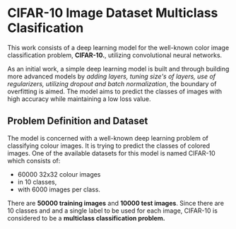 # CIFAR-10 Image Dataset Multiclass Clasification          

This work consists of a deep learning model for the well-known color image classification problem, **CIFAR-10.**, utilizing convolutional neural networks.

As an initial work, a simple deep learning model is built and through building more advanced models by *adding layers, tuning size's of layers, use of regularizers, utilizing dropout and batch normalization*, the boundary of overfitting is aimed. The model aims to predict the classes of images with high accuracy while maintaining a low loss value. 

## Problem Definition and Dataset

The model is concerned with a well-known deep learning problem of classifying colour images. It is trying to predict the classes of colored images. One of the available datasets for this model is named CIFAR-10 which consists of:

- 60000 32x32 colour images 
- in 10 classes, 
- with 6000 images per class. 

There are **50000 training images** and **10000 test images**. Since there are 10 classes and and a single label to be used for each image, CIFAR-10 is considered to be a **multiclass classification problem.**
